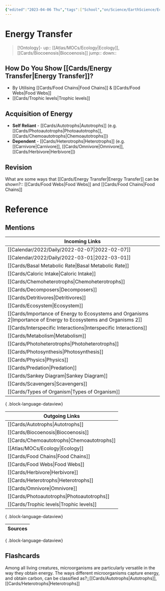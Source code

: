 ```yaml
---
{"edited":"2023-04-06 Thu","tags":["School","on/Science/EarthScience/Ecology","moc","flashcards/biology","Uni/LFS261","flashcards/LFS261"],"date created":"2022-01-05 Wed","dg-publish":true,"permalink":"/cards/energy-transfer/","dgPassFrontmatter":true}
---
```


# Energy Transfer

> [!Ontology]-
> up:: [[Atlas/MOCs/Ecology\|Ecology]], [[Cards/Biocoenosis\|Biocoenosis]]
> jump::
> down:: 

## How Do You Show [[Cards/Energy Transfer\|Energy Transfer]]?

- By Utilising [[Cards/Food Chains\|Food Chains]] & [[Cards/Food Webs\|Food Webs]]
- [[Cards/Trophic levels\|Trophic levels]]

## Acquisition of Energy

- **Self Reliant** - [[Cards/Autotrophs\|Autotrophs]] (e.g. [[Cards/Photoautotrophs\|Photoautotrophs]], [[Cards/Chemoautotrophs\|Chemoautotrophs]])
- **Dependent** - [[Cards/Heterotrophs\|Heterotrophs]] (e.g. [[Carnivore\|Carnivore]], [[Cards/Omnivore\|Omnivore]], [[Cards/Herbivore\|Herbivore]])

## Revision

What are some ways that [[Cards/Energy Transfer\|Energy Transfer]] can be shown?:: [[Cards/Food Webs\|Food Webs]] and [[Cards/Food Chains\|Food Chains]]
<!--SR:!2022-09-26,57,290-->

# Reference

## Mentions

| Incoming Links                                                                                                      |
| ------------------------------------------------------------------------------------------------------------------- |
| [[Calendar/2022/Daily/2022-02-07\|2022-02-07]]                                                                   |
| [[Calendar/2022/Daily/2022-03-01\|2022-03-01]]                                                                   |
| [[Cards/Basal Metabolic Rate\|Basal Metabolic Rate]]                                                             |
| [[Cards/Caloric Intake\|Caloric Intake]]                                                                         |
| [[Cards/Chemoheterotrophs\|Chemoheterotrophs]]                                                                   |
| [[Cards/Decomposers\|Decomposers]]                                                                               |
| [[Cards/Detritivores\|Detritivores]]                                                                             |
| [[Cards/Ecosystem\|Ecosystem]]                                                                                   |
| [[Cards/Importance of Energy to Ecosystems and Organisms 2\|Importance of Energy to Ecosystems and Organisms 2]] |
| [[Cards/Interspecific Interactions\|Interspecific Interactions]]                                                 |
| [[Cards/Metabolism\|Metabolism]]                                                                                 |
| [[Cards/Photoheterotrophs\|Photoheterotrophs]]                                                                   |
| [[Cards/Photosynthesis\|Photosynthesis]]                                                                         |
| [[Cards/Physics\|Physics]]                                                                                       |
| [[Cards/Predation\|Predation]]                                                                                   |
| [[Cards/Sankey Diagram\|Sankey Diagram]]                                                                         |
| [[Cards/Scavengers\|Scavengers]]                                                                                 |
| [[Cards/Types of Organism\|Types of Organism]]                                                                   |

{ .block-language-dataview}

| Outgoing Links                                |
| --------------------------------------------- |
| [[Cards/Autotrophs\|Autotrophs]]           |
| [[Cards/Biocoenosis\|Biocoenosis]]         |
| [[Cards/Chemoautotrophs\|Chemoautotrophs]] |
| [[Atlas/MOCs/Ecology\|Ecology]]            |
| [[Cards/Food Chains\|Food Chains]]         |
| [[Cards/Food Webs\|Food Webs]]             |
| [[Cards/Herbivore\|Herbivore]]             |
| [[Cards/Heterotrophs\|Heterotrophs]]       |
| [[Cards/Omnivore\|Omnivore]]               |
| [[Cards/Photoautotrophs\|Photoautotrophs]] |
| [[Cards/Trophic levels\|Trophic levels]]   |

{ .block-language-dataview}

| Sources |
| ------- |

{ .block-language-dataview}

## Flashcards

Among all living creatures, microorganisms are particularly versatile in the way they obtain energy. The ways different microorganisms capture energy, and obtain carbon, can be classified as?;;[[Cards/Autotrophs\|Autotrophs]], [[Cards/Heterotrophs\|Heterotrophs]]